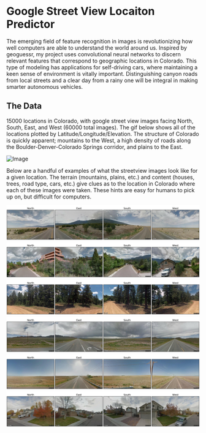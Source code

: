 # Google Street View Locaiton Predictor
The emerging field of feature recognition in images is revolutionizing how well computers are able to understand the world around us. Inspired by geoguessr, my project uses convolutional neural networks to discern relevant features that correspond to geographic locations in Colorado. This type of modeling has applications for self-driving cars, where maintaining a keen sense of environment is vitally important. Distinguishing canyon roads from local streets and a clear day from a rainy one will be integral in making smarter autonomous vehicles.

## The Data

15000 locations in Colorado, with google street view images facing North, South, East, and West (60000 total images). The gif below shows all of the locations plotted by Latitude/Longitude/Elevation. The structure of Colorado is quickly apparent; mountains to the West, a high density of roads along the Boulder-Denver-Colorado Springs corridor, and plains to the East.

![Image](/images_for_project_overview/data_animation_gif.gif)

Below are a handful of examples of what the streetview images look like for a given location. The terrain (mountains, plains, etc.) and content (houses, trees, road type, cars, etc.) give clues as to the location in Colorado where each of these images were taken. These hints are easy for humans to pick up on, but difficult for computers.

![Image](/images_for_project_overview/pano_df_idx_5.png)
![Image](/images_for_project_overview/pano_df_idx_25.png)
![Image](/images_for_project_overview/pano_df_idx_150.png)
![Image](/images_for_project_overview/pano_df_idx_250.png)
![Image](/images_for_project_overview/pano_df_idx_340.png)
![Image](/images_for_project_overview/pano_df_idx_3100.png)
